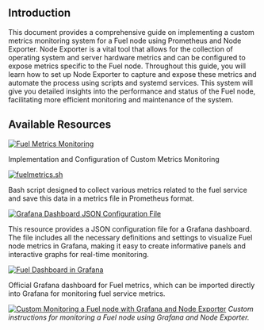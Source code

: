 ## Introduction 

This document provides a comprehensive guide on implementing a custom metrics monitoring system for a Fuel node using Prometheus and Node Exporter. Node Exporter is a vital tool that allows for the collection of operating system and server hardware metrics and can be configured to expose metrics specific to the Fuel node. Throughout this guide, you will learn how to set up Node Exporter to capture and expose these metrics and automate the process using scripts and systemd services. This system will give you detailed insights into the performance and status of the Fuel node, facilitating more efficient monitoring and maintenance of the system.

## Available Resources

[![Fuel Metrics Monitoring](https://img.shields.io/badge/-Fuel%20Metrics%20Monitoring-808000?style=for-the-badge&logo=github)](https://github.com/Cumulo-pro/FuelTools/blob/main/fuel_metrics/install_fuel_metrics.md)

Implementation and Configuration of Custom Metrics Monitoring

[![fuelmetrics.sh](https://img.shields.io/badge/-fuelmetrics.sh-808000?style=for-the-badge&logo=github)](https://github.com/Cumulo-pro/FuelTools/blob/main/fuel_metrics/fuelmetrics.sh)

Bash script designed to collect various metrics related to the fuel service and save this data in a metrics file in Prometheus format.

[![Grafana Dashboard JSON Configuration File](https://img.shields.io/badge/-Grafana%20Dashboard%20JSON%20Configuration%20File-808000?style=for-the-badge&logo=github)](https://github.com/Cumulo-pro/FuelTools/blob/main/fuel_metrics/Fuel%20metrics-1718733581399.json)

This resource provides a JSON configuration file for a Grafana dashboard. The file includes all the necessary definitions and settings to visualize Fuel node metrics in Grafana, making it easy to create informative panels and interactive graphs for real-time monitoring.

[![Fuel Dashboard in Grafana](https://img.shields.io/badge/-Fuel%20Dashboard%20in%20Grafana-808000?style=for-the-badge&logo=grafana)](https://grafana.com/grafana/dashboards/21370-fuel-metrics/)

Official Grafana dashboard for Fuel metrics, which can be imported directly into Grafana for monitoring fuel service metrics.

[![Custom Monitoring a Fuel node with Grafana and Node Exporter](https://img.shields.io/badge/-Custom%20Monitoring%20a%20Fuel%20node%20with%20Grafana%20and%20Node%20Exporter-808000?style=for-the-badge&logo=medium)](https://medium.com/p/8828cd1c50eb)
*Custom instructions for monitoring a Fuel node using Grafana and Node Exporter.*
